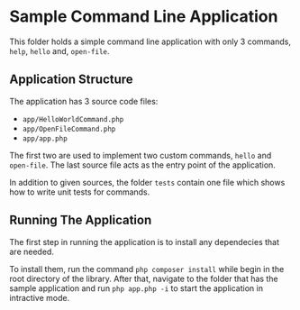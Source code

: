 # Sample Command Line Application

This folder holds a simple command line application with only 3 commands, `help`, `hello` and, `open-file`.

## Application Structure

The application has 3 source code files:
* `app/HelloWorldCommand.php`
* `app/OpenFileCommand.php`
* `app/app.php`


The first two are used to implement two custom commands, `hello` and `open-file`. The last source file acts as the entry point of the application.

In addition to given sources, the folder `tests` contain one file which shows how to write unit tests for commands.

## Running The Application

The first step in running the application is to install any dependecies that are needed. 

To install them, run the command `php composer install` while begin in the root directory of the library. 
After that, navigate to the folder that has the sample application and run `php app.php -i` to start the application in intractive mode.
